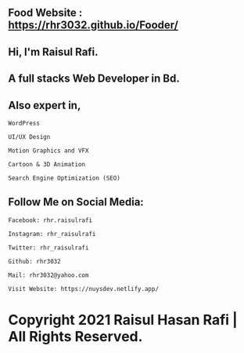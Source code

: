 ## Food Website : https://rhr3032.github.io/Fooder/
## Hi, I'm Raisul Rafi.
## A full stacks Web Developer in Bd.

## Also expert in,

    WordPress
	
	UI/UX Design
	
	Motion Graphics and VFX
	
	Cartoon & 3D Animation
	
	Search Engine Optimization (SEO) 





## Follow Me on Social Media:

	Facebook: rhr.raisulrafi
	
	Instagram: rhr_raisulrafi
	
	Twitter: rhr_raisulrafi
	
	Github: rhr3032
	
	Mail: rhr3032@yahoo.com

	Visit Website: https://nuysdev.netlify.app/



# Copyright 2021 Raisul Hasan Rafi | All Rights Reserved.

